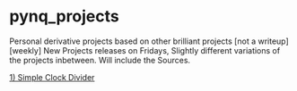 # pynq_projects
Personal derivative projects based on other brilliant projects [not a writeup] [weekly]
New Projects releases on Fridays, Slightly different variations of the projects inbetween.
Will include the Sources.

[1) Simple Clock Divider](https://github.com/ZeroX29a/pynq_clock_Divider_with_sw)
